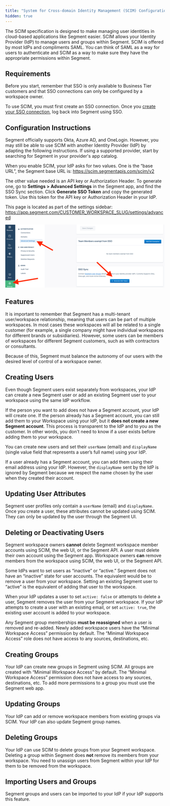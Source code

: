 ```yaml
---
title: "System for Cross-domain Identity Management (SCIM) Configuration Guide"
hidden: true
---
```


The SCIM specification is designed to make managing user identities in cloud-based applications like Segment easier. SCIM allows your Identity Provider (IdP) to manage users and groups within Segment. SCIM is offered by most IdPs and compliments SAML. You can think of SAML as a way for users to authenticate and SCIM as a way to make sure they have the appropriate permissions within Segment.

## Requirements

Before you start, remember that SSO is only available to Business Tier customers and that SSO connections can only be configured by a workspace owner.

To use SCIM, you must first create an SSO connection. Once you [create your SSO connection](https://segment.com/docs/segment-app/iam/sso/), log back into Segment using SSO.

## Configuration Instructions

Segment officially supports Okta, Azure AD, and OneLogin. However, you may still be able to use SCIM with another Identity Provider (IdP) by adapting the following instructions. If using a supported provider, start by searching for Segment in your provider's app catalog.

When you enable SCIM, your IdP asks for two values. One is the “base URL”, the Segment base URL is: https://scim.segmentapis.com/scim/v2

The other value needed is an API key or Authorization Header. To generate one, go to **Settings > Advanced Settings** in the Segment app, and find the SSO Sync section. Click **Generate SSO Token** and copy the generated token. Use this token for the API key or Authorization Header in your IdP.

This page is located as part of the settings sidebar: https://app.segment.com/CUSTOMER_WORKSPACE_SLUG/settings/advanced

![](images/asset_generate_scim_token.png)

## Features

It is important to remember that Segment has a multi-tenant user/workspace relationship, meaning that users can be part of multiple workspaces. In most cases these workspaces will all be related to a single customer (for example, a single company might have individual workspaces for different brands or subsidiaries). However, some users can be members of workspaces for different Segment customers, such as with contractors or consultants.

Because of this, Segment must balance the autonomy of our users with the desired level of control of a workspace owner.

## Creating Users

Even though Segment users exist separately from workspaces, your IdP can create a new Segment user or add an existing Segment user to your workspace using the same IdP workflow.

If the person you want to add does not have a Segment account, your IdP will create one. If the person already has a Segment account, you can still add them to your Workspace using your IdP, but it **does not create a new Segment account**. This process is transparent to the IdP and to you as the customer. In other words, you don't need to know if a user exists before adding them to your workspace.

You can create new users and set their `userName` (email) and `displayName` (single value field that represents a user’s full name) using your IdP.

If a user already has a Segment account, you can add them using their email address using your IdP. However, the `displayName` sent by the IdP is ignored by Segment because we respect the name chosen by the user when they created their account.

## Updating User Attributes

Segment user profiles only contain a `userName` (email) and `displayName`. Once you create a user, these attributes cannot be updated using SCIM. They can only be updated by the user through the Segment UI.

## Deleting or Deactivating Users

Segment workspace owners **cannot** delete Segment workspace member accounts using SCIM, the web UI, or the Segment API. A user must delete their own account using the Segment app. Workspace owners **can** remove members from the workspace using SCIM, the web UI, or the Segment API.

Some IdPs want to set users as “inactive” or “active.” Segment does not have an “inactive” state for user accounts. The equivalent would be to remove a user from your workspace. Setting an existing Segment user to “active” is the equivalent of adding that user to the workspace.

When your IdP updates a user to set `active: false` or attempts to delete a user, Segment removes the user from your Segment workspace. If your IdP attempts to create a user with an existing email, or set `active: true`, the existing user account is added to your workspace.

Any Segment group memberships **must be reassigned** when a user is removed and re-added. Newly added workspace users have the “Minimal Workspace Access” permission by default. The “Minimal Workspace Access” role does not have access to any sources, destinations, etc.

## Creating Groups

Your IdP can create new groups in Segment using SCIM. All groups are created with “Minimal Workspace Access” by default. The “Minimal Workspace Access” permission does not have access to any sources, destinations, etc. To add more permissions to a group you must use the Segment web app.

## Updating Groups

Your IdP can add or remove workspace members from existing groups via SCIM. Your IdP can also update Segment group names.

## Deleting Groups

Your IdP can use SCIM to delete groups from your Segment workspace. Deleting a group within Segment does **not** remove its members from your workspace. You need to unassign users from Segment within your IdP for them to be removed from the workspace.

## Importing Users and Groups

Segment groups and users can be imported to your IdP if your IdP supports this feature.
